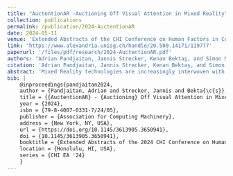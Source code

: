 ```yaml
---
title: "AuctentionAR -Auctioning Off Visual Attention in Mixed Reality"
collection: publications
permalink: /publication/2024-AuctentionAR
date: 2024-05-11
venue: 'Extended Abstracts of the CHI Conference on Human Factors in Computing Systems (CHI EA ’24)'
link: 'https://www.alexandria.unisg.ch/handle/20.500.14171/119777' 
paperurl: '/files/pdf/research/2024-AuctentionAR.pdf'
authors: "Adrian Pandjaitan, Jannis Strecker, Kenan Bektaş, and Simon Mayer"
citation: 'Adrian Pandjaitan, Jannis Strecker, Kenan Bektaş, and Simon Mayer. 2024. AuctentionAR - Auctioning Off Visual Attention in Mixed Reality. In Extended Abstracts of the CHI Conference on Human Factors in Computing Systems (CHI EA ’24), May 11–16, 2024, Honolulu, HI, USA. ACM, New York, NY, USA, 6 pages. https://doi.org/10.1145/3613905.3650941'
abstract: 'Mixed Reality technologies are increasingly interwoven with our everyday lives. A variety of powerful Head Mounted Displays have recently entered consumer electronics markets, and more are under development, opening new dimensions for spatial computing. This development will likely not stop at the advertising industry either, as first forays into this area have already been made. We present AuctentionAR which allows users to sell off their visual attention to interested parties. It consists of a HoloLens 2, a remote server executing the auctioning logic, the YOLOv7 model for image recognition of products which may induce an advertising intent, and several bidders interested in advertising their products. As this system comes with substantial privacy implications, we discuss what needs to be considered in future implementation so as to make this system a basis for a privacy preserving MR advertising future.'
bib: | 
    @inproceedings{pandjaitan2024,
    author = {Pandjaitan, Adrian and Strecker, Jannis and Bekta{\c{s}}, Kenan and Mayer, Simon},
    title = {{AuctentionAR} - {Auctioning} Off Visual Attention in Mixed Reality},
    year = {2024},
    isbn = {79-8-4007-0331-7/24/05},
    publisher = {Association for Computing Machinery},
    address = {New York, NY, USA},
    url = {https://doi.org/10.1145/3613905.3650941},
    doi = {10.1145/3613905.3650941},
    booktitle = {Extended Abstracts of the 2024 CHI Conference on Human Factors in Computing Systems},
    location = {Honolulu, HI, USA},
    series = {CHI EA '24}
    }
---
```


